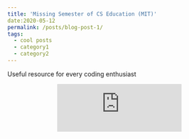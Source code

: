 ```yaml
---
title: 'Missing Semester of CS Education (MIT)'
date:2020-05-12
permalink: /posts/blog-post-1/
tags:
  - cool posts
  - category1
  - category2  
---
```

Useful resource for every coding enthusiast
<div align="center">
<iframe width="280" height="107" src="https://www.youtube.com/embed/videoseries?list=PLyzOVJj3bHQuloKGG59rS43e29ro7I57J" title="YouTube video player" frameborder="0" allow="accelerometer; autoplay; clipboard-write; encrypted-media; gyroscope; picture-in-picture" allowfullscreen></iframe>
</div>
